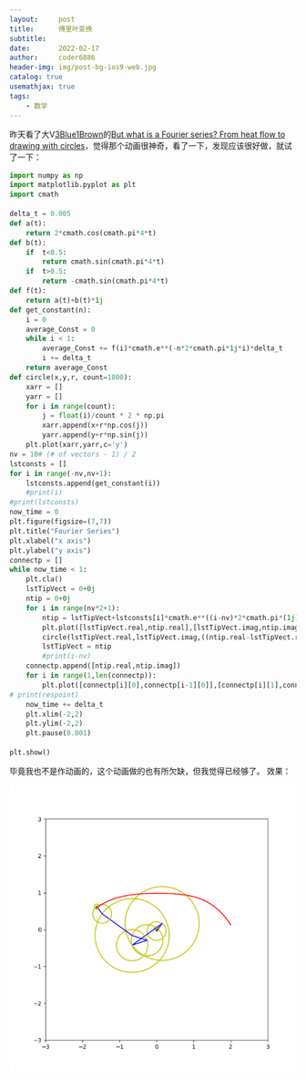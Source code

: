 ```yaml
---
layout:     post
title:      傅里叶变换
subtitle:   
date:       2022-02-17
author:     coder6886
header-img: img/post-bg-ios9-web.jpg
catalog: true
usemathjax: true
tags:
    - 数学 
---
```


昨天看了大V[3Blue1Brown](https://www.youtube.com/channel/UCYO_jab_esuFRV4b17AJtAw)的[But what is a Fourier series? From heat flow to drawing with circles](https://www.youtube.com/watch?v=r6sGWTCMz2k)，觉得那个动画很神奇，看了一下，发现应该很好做，就试了一下：

```python
import numpy as np
import matplotlib.pyplot as plt
import cmath

delta_t = 0.005
def a(t):
    return 2*cmath.cos(cmath.pi*4*t)
def b(t):
    if  t<0.5:
        return cmath.sin(cmath.pi*4*t)
    if  t>0.5:
        return -cmath.sin(cmath.pi*4*t)
def f(t):
    return a(t)+b(t)*1j
def get_constant(n):
    i = 0
    average_Const = 0
    while i < 1:
        average_Const += f(i)*cmath.e**(-n*2*cmath.pi*1j*i)*delta_t
        i += delta_t
    return average_Const
def circle(x,y,r, count=1000):
    xarr = []
    yarr = []
    for i in range(count):
        j = float(i)/count * 2 * np.pi
        xarr.append(x+r*np.cos(j))
        yarr.append(y+r*np.sin(j))
    plt.plot(xarr,yarr,c='y')
nv = 10# (# of vectors - 1) / 2
lstconsts = []
for i in range(-nv,nv+1):
    lstconsts.append(get_constant(i))
    #print(i)
#print(lstconsts)
now_time = 0
plt.figure(figsize=(7,7))
plt.title("Fourier Series")
plt.xlabel("x axis")
plt.ylabel("y axis")
connectp = []
while now_time < 1:
    plt.cla()
    lstTipVect = 0+0j
    ntip = 0+0j
    for i in range(nv*2+1):
        ntip = lstTipVect+lstconsts[i]*cmath.e**((i-nv)*2*cmath.pi*(1j)*now_time)
        plt.plot([lstTipVect.real,ntip.real],[lstTipVect.imag,ntip.imag],'b')
        circle(lstTipVect.real,lstTipVect.imag,((ntip.real-lstTipVect.real)**2+(ntip.imag-lstTipVect.imag)**2)**0.5)
        lstTipVect = ntip
        #print(i-nv)
    connectp.append([ntip.real,ntip.imag])
    for i in range(1,len(connectp)):
        plt.plot([connectp[i][0],connectp[i-1][0]],[connectp[i][1],connectp[i-1][1]],'r')
# print(respoint)
    now_time += delta_t
    plt.xlim(-2,2)
    plt.ylim(-2,2)
    plt.pause(0.001)
    
plt.show()

```
毕竟我也不是作动画的，这个动画做的也有所欠缺，但我觉得已经够了。
效果：

![fourier-1.png](/img/fourier-1.png)